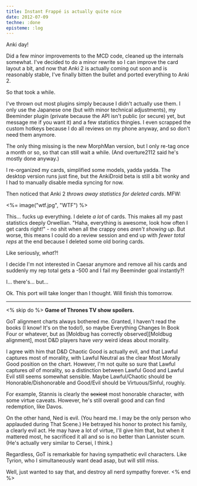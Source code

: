 ```yaml
---
title: Instant Frappé is actually quite nice
date: 2012-07-09
techne: :done
episteme: :log
---
```


Anki day!

Did a few minor improvements to the MCD code, cleaned up the internals somewhat. I've decided to do a minor rewrite so I can improve the card layout a bit, and now that Anki 2 is actually coming out soon and is reasonably stable, I've finally bitten the bullet and ported everything to Anki 2.

So that took a while.

I've thrown out most plugins simply because I didn't actually use them. I only use the Japanese one (but with minor technical adjustments), my Beeminder plugin (private because the API isn't public (or secure) yet, but message me if you want it) and a few statistics thingies. I even scrapped the custom hotkeys because I do all reviews on my phone anyway, and so don't need them anymore.

The only thing missing is the new MorphMan version, but I only re-tag once a month or so, so that can still wait a while. (And overture2112 said he's mostly done anyway.)

I re-organized my cards, simplified some models, yadda yadda. The desktop version runs just fine, but the AnkiDroid beta is still a bit wonky and I had to manually disable media syncing for now.

Then noticed that Anki 2 *throws away statistics for deleted cards*. MFW:

<%= image("wtf.jpg", "WTF") %>

This... fucks up everything. I delete *a lot* of cards. This makes all my past statistics deeply Orwellian. "Haha, everything is awesome, look how often I get cards right!" - no shit when all the crappy ones *aren't showing up*. But worse, this means I could do a review session and end up with *fewer total reps* at the end because I deleted some old boring cards.

Like seriously, *what*?!

I decide I'm not interested in Caesar anymore and remove all his cards and suddenly my rep total gets a -500 and I fail my Beeminder goal instantly?!

I... there's... but...

Ok. This port will take longer than I thought. Will finish this tomorrow.

---

<% skip do %>
**Game of Thrones TV show spoilers.**

GoT alignment charts always bothered me. Granted, I haven't read the books (I know! It's on the todo!), so maybe Everything Changes In Book Four or whatever, but as [Moldbug has correctly observed][Moldbug alignment], most D&D players have *very* weird ideas about morality.

I agree with him that D&D Chaotic Good is actually evil, and that Lawful captures most of morality, with Lawful Neutral as the clear Most Morally Good position on the chart. However, I'm not quite so sure that Lawful captures *all* of morality, so a distinction between Lawful Good and Lawful Evil still seems somewhat sensible. Maybe Lawful/Chaotic should be Honorable/Dishonorable and Good/Evil should be Virtuous/Sinful, roughly.

For example, Stannis is clearly the <del>sexiest</del> most honorable character, with some virtue caveats. However, he's still overall good and can find redemption, like Davos.

On the other hand, Ned is evil. (You heard me. I may be the only person who applauded during That Scene.) He betrayed his honor to protect his family, a clearly evil act. He may have a lot of virtue, I'll give him that, but when it mattered most, he sacrificed it all and so is no better than Lannister scum. (He's actually very similar to Cersei, I think.)

Regardless, GoT is remarkable for having sympathetic evil characters. Like Tyrion, who I simultaneously want dead asap, but will still miss.

Well, just wanted to say that, and destroy all nerd sympathy forever.
<% end %>
